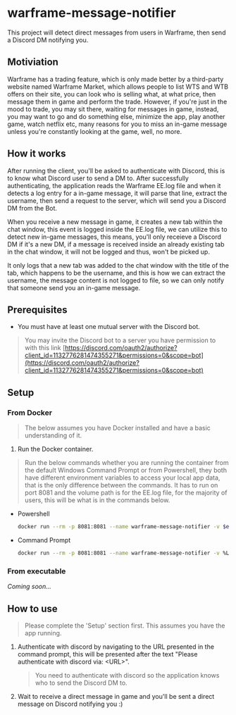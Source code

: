 # warframe-message-notifier

This project will detect direct messages from users in Warframe, then send a Discord DM notifying you.

## Motiviation

Warframe has a trading feature, which is only made better by a third-party website named Warframe Market, which allows people to list WTS and WTB offers on their site, you can look who is selling what, at what price, then message them in game and perform the trade. However, if you're just in the mood to trade, you may sit there, waiting for messages in game, instead, you may want to go and do something else, minimize the app, play another game, watch netflix etc, many reasons for you to miss an in-game message unless you're constantly looking at the game, well, no more.

## How it works

After running the client, you'll be asked to authenticate with Discord, this is to know what Discord user to send a DM to. After successfully authenticating, the application reads the Warframe EE.log file and when it detects a log entry for a in-game message, it will parse that line, extract the username, then send a request to the server, which will send you a Discord DM from the Bot.

When you receive a new message in game, it creates a new tab within the chat window, this event is logged inside the EE.log file, we can utilize this to detect new in-game messages, this means, you'll only receieve a Discord DM if it's a new DM, if a message is received inside an already existing tab in the chat window, it will not be logged and thus, won't be picked up.

It only logs that a new tab was added to the chat window with the title of the tab, which happens to be the username, and this is how we can extract the username, the message content is not logged to file, so we can only notify that someone send you an in-game message.

## Prerequisites

- You must have at least one mutual server with the Discord bot.

> You may invite the Discord bot to a server you have permission to with this link [https://discord.com/oauth2/authorize?client_id=1132776281474355271&permissions=0&scope=bot](https://discord.com/oauth2/authorize?client_id=1132776281474355271&permissions=0&scope=bot)

## Setup

### From Docker

> The below assumes you have Docker installed and have a basic understanding of it.

1. Run the Docker container.

> Run the below commands whether you are running the container from the default Windows Command Prompt or from Powershell, they both have different environment variables to access your local app data, that is the only difference between the commands. It has to run on port 8081 and the volume path is for the EE.log file, for the majority of users, this will be what is in the commands below.

- Powershell

  ```bash
  docker run --rm -p 8081:8081 --name warframe-message-notifier -v $env:LocalAppData/Warframe/EE.log:/tmp/warframe/EE.log ghcr.io/jamess-lucass/warframe-message-notifier-client:main
  ```

- Command Prompt

  ```bash
  docker run --rm -p 8081:8081 --name warframe-message-notifier -v %LOCALAPPDATA%/Warframe/EE.log:/tmp/warframe/EE.log ghcr.io/jamess-lucass/warframe-message-notifier-client:main
  ```

### From executable

_Coming soon..._

## How to use

> Please complete the 'Setup' section first. This assumes you have the app running.

1. Authenticate with discord by navigating to the URL presented in the command prompt, this will be presented after the text "Please authenticate with discord via: \<URL>".

   > You need to authenticate with discord so the application knows who to send the Discord DM to.

2. Wait to receive a direct message in game and you'll be sent a direct message on Discord notifying you :)
